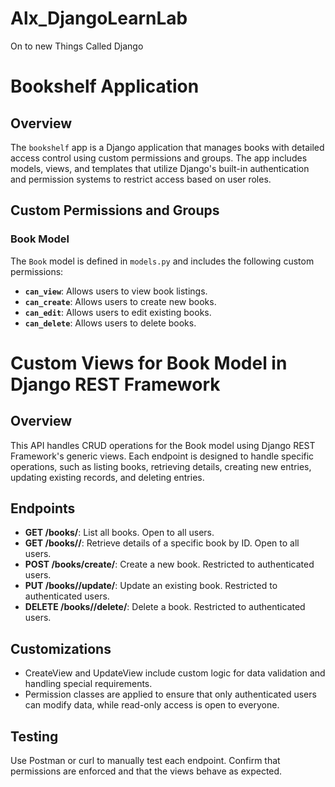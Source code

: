 # Alx_DjangoLearnLab
On to new Things Called Django

# Bookshelf Application

## Overview

The `bookshelf` app is a Django application that manages books with detailed access control using custom permissions and groups. The app includes models, views, and templates that utilize Django's built-in authentication and permission systems to restrict access based on user roles.

## Custom Permissions and Groups

### Book Model

The `Book` model is defined in `models.py` and includes the following custom permissions:

- **`can_view`**: Allows users to view book listings.
- **`can_create`**: Allows users to create new books.
- **`can_edit`**: Allows users to edit existing books.
- **`can_delete`**: Allows users to delete books.



# Custom Views for Book Model in Django REST Framework

## Overview
This API handles CRUD operations for the Book model using Django REST Framework's generic views. Each endpoint is designed to handle specific operations, such as listing books, retrieving details, creating new entries, updating existing records, and deleting entries.

## Endpoints
- **GET /books/**: List all books. Open to all users.
- **GET /books/<id>/**: Retrieve details of a specific book by ID. Open to all users.
- **POST /books/create/**: Create a new book. Restricted to authenticated users.
- **PUT /books/<id>/update/**: Update an existing book. Restricted to authenticated users.
- **DELETE /books/<id>/delete/**: Delete a book. Restricted to authenticated users.

## Customizations
- CreateView and UpdateView include custom logic for data validation and handling special requirements.
- Permission classes are applied to ensure that only authenticated users can modify data, while read-only access is open to everyone.

## Testing
Use Postman or curl to manually test each endpoint. Confirm that permissions are enforced and that the views behave as expected.
